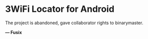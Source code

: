 # 3WiFi Locator for Android

The project is abandoned, gave collaborator rights to binarymaster.

**— Fusix**
